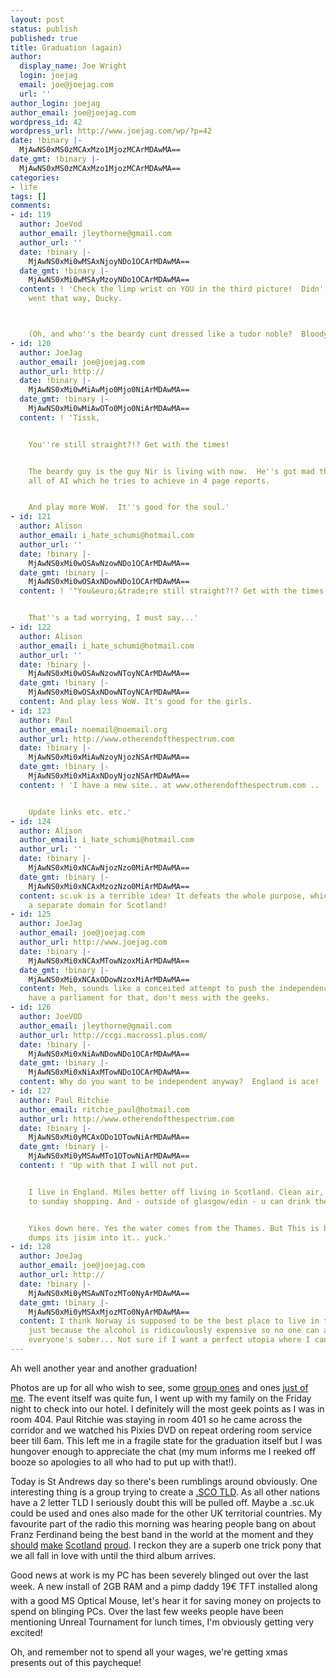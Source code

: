 ```yaml
---
layout: post
status: publish
published: true
title: Graduation (again)
author:
  display_name: Joe Wright
  login: joejag
  email: joe@joejag.com
  url: ''
author_login: joejag
author_email: joe@joejag.com
wordpress_id: 42
wordpress_url: http://www.joejag.com/wp/?p=42
date: !binary |-
  MjAwNS0xMS0zMCAxMzo1MjozMCArMDAwMA==
date_gmt: !binary |-
  MjAwNS0xMS0zMCAxMzo1MjozMCArMDAwMA==
categories:
- life
tags: []
comments:
- id: 119
  author: JoeVod
  author_email: jleythorne@gmail.com
  author_url: ''
  date: !binary |-
    MjAwNS0xMi0wMSAxNjoyNDo1OCArMDAwMA==
  date_gmt: !binary |-
    MjAwNS0xMi0wMSAyMzoyNDo1OCArMDAwMA==
  content: ! 'Check the limp wrist on YOU in the third picture!  Didn''t know you
    went that way, Ducky.



    (Oh, and who''s the beardy cunt dressed like a tudor noble?  Bloody gatecrashers!)'
- id: 120
  author: JoeJag
  author_email: joe@joejag.com
  author_url: http://
  date: !binary |-
    MjAwNS0xMi0wMiAwMjo0Mjo0NiArMDAwMA==
  date_gmt: !binary |-
    MjAwNS0xMi0wMiAwOTo0Mjo0NiArMDAwMA==
  content: ! 'Tissk,


    You''re still straight?!? Get with the times!


    The beardy guy is the guy Nir is living with now.  He''s got mad theories on unifying
    all of AI which he tries to achieve in 4 page reports.


    And play more WoW.  It''s good for the soul.'
- id: 121
  author: Alison
  author_email: i_hate_schumi@hotmail.com
  author_url: ''
  date: !binary |-
    MjAwNS0xMi0wOSAwNzowNDo1OCArMDAwMA==
  date_gmt: !binary |-
    MjAwNS0xMi0wOSAxNDowNDo1OCArMDAwMA==
  content: ! '"You&euro;&trade;re still straight?!? Get with the times!"


    That''s a tad worrying, I must say...'
- id: 122
  author: Alison
  author_email: i_hate_schumi@hotmail.com
  author_url: ''
  date: !binary |-
    MjAwNS0xMi0wOSAwNzowNToyNCArMDAwMA==
  date_gmt: !binary |-
    MjAwNS0xMi0wOSAxNDowNToyNCArMDAwMA==
  content: And play less WoW. It's good for the girls.
- id: 123
  author: Paul
  author_email: noemail@noemail.org
  author_url: http://www.otherendofthespectrum.com
  date: !binary |-
    MjAwNS0xMi0xMiAwNzoyNjozNSArMDAwMA==
  date_gmt: !binary |-
    MjAwNS0xMi0xMiAxNDoyNjozNSArMDAwMA==
  content: ! 'I have a new site.. at www.otherendofthespectrum.com ..


    Update links etc. etc.'
- id: 124
  author: Alison
  author_email: i_hate_schumi@hotmail.com
  author_url: ''
  date: !binary |-
    MjAwNS0xMi0xNCAwNjozNzo0MiArMDAwMA==
  date_gmt: !binary |-
    MjAwNS0xMi0xNCAxMzozNzo0MiArMDAwMA==
  content: sc.uk is a terrible idea! It defeats the whole purpose, which is to make
    a separate domain for Scotland!
- id: 125
  author: JoeJag
  author_email: joe@joejag.com
  author_url: http://www.joejag.com
  date: !binary |-
    MjAwNS0xMi0xNCAxMTowNzoxMiArMDAwMA==
  date_gmt: !binary |-
    MjAwNS0xMi0xNCAxODowNzoxMiArMDAwMA==
  content: Meh, sounds like a conceited attempt to push the independence agenda.  We
    have a parliament for that, don't mess with the geeks.
- id: 126
  author: JoeVOD
  author_email: jleythorne@gmail.com
  author_url: http://ccgi.macross1.plus.com/
  date: !binary |-
    MjAwNS0xMi0xNiAwNDowNDo1OCArMDAwMA==
  date_gmt: !binary |-
    MjAwNS0xMi0xNiAxMTowNDo1OCArMDAwMA==
  content: Why do you want to be independent anyway?  England is ace!
- id: 127
  author: Paul Ritchie
  author_email: ritchie_paul@hotmail.com
  author_url: http://www.otherendofthespectrum.com
  date: !binary |-
    MjAwNS0xMi0yMCAxODo1OTowNiArMDAwMA==
  date_gmt: !binary |-
    MjAwNS0xMi0yMSAwMTo1OTowNiArMDAwMA==
  content: ! 'Up with that I will not put.


    I live in England. Miles better off living in Scotland. Clean air, relaxed attitude
    to sunday shopping. And - outside of glasgow/edin - u can drink the tap water..


    Yikes down here. Yes the water comes from the Thames. But This is before London
    dumps its jisim into it.. yuck.'
- id: 128
  author: JoeJag
  author_email: joe@joejag.com
  author_url: http://
  date: !binary |-
    MjAwNS0xMi0yMSAwNTozMTo0NyArMDAwMA==
  date_gmt: !binary |-
    MjAwNS0xMi0yMSAxMjozMTo0NyArMDAwMA==
  content: I think Norway is supposed to be the best place to live in the world.  That's
    just because the alcohol is ridicoulously expensive so no one can afford it so
    everyone's sober... Not sure if I want a perfect utopia where I can't drink!
---
```

<p>Ah well another year and another graduation!</p>
<p>Photos are up for all who wish to see, some <a href="http://www.joejag.com/grad/groupgrad/">group ones</a> and ones <a href="http://www.joejag.com/grad/justme/">just of me</a>.  The event itself was quite fun, I went up with my family on the Friday night to check into our hotel.  I definitely will the most geek points as I was in room 404.  Paul Ritchie was staying in room 401 so he came across the corridor and we watched his Pixies DVD on repeat ordering room service beer till 6am.  This left me in a fragile state for the graduation itself but I was hungover enough to appreciate the chat (my mum informs me I reeked off booze so apologies to all who had to put up with that!).</p>
<p>Today is St Andrews day so there's been rumblings around obviously.  One interesting thing is a group trying to create a <a href="http://www.dotsco.org/">.SCO TLD</a>.  As all other nations have a 2 letter TLD I seriously doubt this will be pulled off.  Maybe a .sc.uk could be used and ones also made for the other UK territorial countries.  My favourite part of the radio this morning was hearing people bang on about Franz Ferdinand being the best band in the world at the moment and they <a href="http://en.wikipedia.org/wiki/Alex_Kapranos">should</a> <a href="http://en.wikipedia.org/wiki/Robert_Hardy_%28bassist%29">make</a> <a href="http://en.wikipedia.org/wiki/Nicholas_McCarthy">Scotland</a> <a href="http://en.wikipedia.org/wiki/Paul_Thomson">proud</a>.  I reckon they are a superb one trick pony that we all fall in love with until the third album arrives.</p>
<p>Good news at work is my PC has been severely blinged out over the last week.  A new install of 2GB RAM and a pimp daddy 19&euro; TFT installed along with a good MS Optical Mouse, let's hear it for saving money on projects to spend on blinging PCs.  Over the last few weeks people have been mentioning Unreal Tournament for lunch times, I'm obviously getting very excited!</p>
<p>Oh, and remember not to spend all your wages, we're getting xmas presents out of this paycheque!</p>
